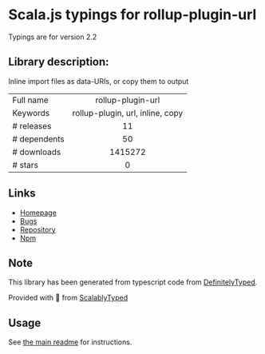 
# Scala.js typings for rollup-plugin-url

Typings are for version 2.2

## Library description:
Inline import files as data-URIs, or copy them to output

|                    |                 |
| ------------------ | :-------------: |
| Full name          | rollup-plugin-url |
| Keywords           | rollup-plugin, url, inline, copy |
| # releases         | 11 |
| # dependents       | 50 |
| # downloads        | 1415272 |
| # stars            | 0 |

## Links
- [Homepage](https://github.com/Swatinem/rollup-plugin-url#readme)
- [Bugs](https://github.com/Swatinem/rollup-plugin-url/issues)
- [Repository](https://github.com/Swatinem/rollup-plugin-url)
- [Npm](https://www.npmjs.com/package/rollup-plugin-url)
    


## Note
This library has been generated from typescript code from [DefinitelyTyped](https://definitelytyped.org).

Provided with :purple_heart: from [ScalablyTyped](https://github.com/oyvindberg/ScalablyTyped)

## Usage
See [the main readme](../../readme.md) for instructions.


